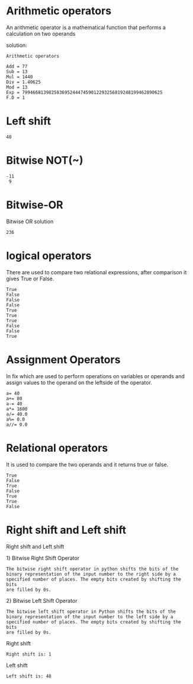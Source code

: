 # Arithmetic operators
An arithmetic operator is a mathematical function that performs a calculation on two operands

solution:

    Arithmetic operators
    
    Add = 77
    Sub = 13
    Mul = 1440
    Div = 1.40625
    Mod = 13
    Exp = 79946681398258369524447459012293256819248199462890625
    F.D = 1


# Left shift
    40
# Bitwise NOT(~)
    -11
     9

# Bitwise-OR
Bitwise OR
solution

    236
# logical operators
There are used to compare two relational expressions, after comparison it gives True or False.

    True
    False
    False
    False
    True
    True
    True
    False
    False
    True
# Assignment Operators
In fix which are used to perform operations on variables or operands and assign values to the operand on the leftside of the operator.

    a= 40
    a+= 80
    a-= 40
    a*= 1600
    a/= 40.0
    a%= 0.0
    a//= 0.0
# Relational operators
It is used to compare the two operands and it returns true or false.

    True
    False
    True
    False
    True
    True
    False

# Right shift and Left shift
  Right shift and Left shift

1} Bitwise Right Shift Operator

    The bitwise right shift operator in python shifts the bits of the binary representation of the input number to the right side by a specified number of places. The empty bits created by shifting the bits 
    are filled by 0s. 

2} Bitwise Left Shift Operator

    The bitwise left shift operator in Python shifts the bits of the binary representation of the input number to the left side by a specified number of places. The empty bits created by shifting the bits 
    are filled by 0s.  

Right shift

    Right shift is: 1

Left shift

    Left shift is: 48

